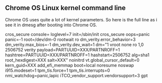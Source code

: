 ## Chrome OS Linux kernel command line

Chrome OS uses quite a lot of kernel parameters. So here is the full line as i
see it in dmesg after booting into Chrome OS.

  cros_secure  console= loglevel=7 init=/sbin/init cros_secure oops=panic panic=-1 root=/dev/dm-0 rootwait ro dm_verity.error_behavior=3 dm_verity.max_bios=-1 dm_verity.dev_wait=1 dm="1 vroot none ro 1,0 2506752 verity payload=PARTUUID=XXX/PARTNROFF=1 hashtree=PARTUUID=XXX/PARTNROFF=1 hashstart=2506752 alg=sha1 root_hexdigest=XXX salt=XXX" noinitrd vt.global_cursor_default=0 kern_guid=XXX add_efi_memmap boot=local noresume noswap i915.modeset=1 tpm_tis.force=1 tpm_tis.interrupts=0 nmi_watchdog=panic,lapic iTCO_vendor_support.vendorsupport=3  gpt

